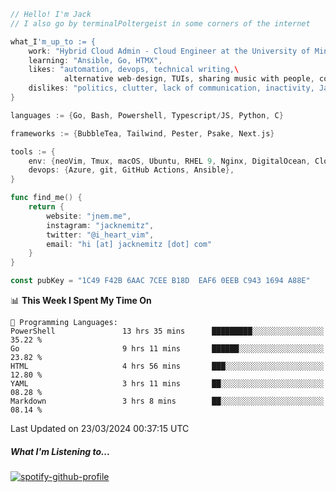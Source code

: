 ```go
// Hello! I'm Jack
// I also go by terminalPoltergeist in some corners of the internet

what_I'm_up_to := {
    work: "Hybrid Cloud Admin - Cloud Engineer at the University of Minnesota",
    learning: "Ansible, Go, HTMX",
    likes: "automation, devops, technical writing,\
            alternative web-design, TUIs, sharing music with people, coffee",
    dislikes: "politics, clutter, lack of communication, inactivity, Java",
}

languages := {Go, Bash, Powershell, Typescript/JS, Python, C}

frameworks := {BubbleTea, Tailwind, Pester, Psake, Next.js}

tools := {
    env: {neoVim, Tmux, macOS, Ubuntu, RHEL 9, Nginx, DigitalOcean, Cloudflare},
    devops: {Azure, git, GitHub Actions, Ansible},
}

func find_me() {
    return {
        website: "jnem.me",
        instagram: "jacknemitz",
        twitter: "@i_heart_vim",
        email: "hi [at] jacknemitz [dot] com"
    }
}

const pubKey = "1C49 F42B 6AAC 7CEE B18D  EAF6 0EEB C943 1694 A88E"
```

<!--START_SECTION:waka-->
📊 **This Week I Spent My Time On** 

```text
💬 Programming Languages: 
PowerShell               13 hrs 35 mins      █████████░░░░░░░░░░░░░░░░   35.22 % 
Go                       9 hrs 11 mins       ██████░░░░░░░░░░░░░░░░░░░   23.82 % 
HTML                     4 hrs 56 mins       ███░░░░░░░░░░░░░░░░░░░░░░   12.80 % 
YAML                     3 hrs 11 mins       ██░░░░░░░░░░░░░░░░░░░░░░░   08.28 % 
Markdown                 3 hrs 8 mins        ██░░░░░░░░░░░░░░░░░░░░░░░   08.14 % 
```


 Last Updated on 23/03/2024 00:37:15 UTC
<!--END_SECTION:waka-->

##### What I'm Listening to...

[![spotify-github-profile](https://spotify-github-profile.vercel.app/api/view?uid=jack.nemitz&cover_image=true&show_offline=true&bar_color=53b14f&bar_color_cover=false&background_color=121212FF)](https://spotify-github-profile.vercel.app/api/view?uid=jack.nemitz&redirect=true)
